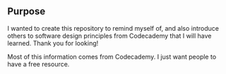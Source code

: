 ## Purpose

I wanted to create this repository to remind myself of, and also introduce others to software
design principles from Codecademy that I will have learned. Thank you for looking!

Most of this information comes from Codecademy. I just want people to have a free resource. 
